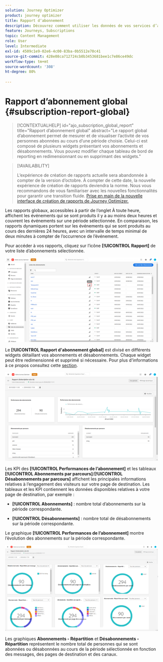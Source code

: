 ```yaml
---
solution: Journey Optimizer
product: journey optimizer
title: Rapport dʼabonnement
description: Découvrez comment utiliser les données de vos services d’abonnement avec le rapport global d’abonnement.
feature: Journeys, Subscriptions
topic: Content Management
role: User
level: Intermediate
exl-id: 4509c1e9-02e6-4c00-83ba-0b5512e70c41
source-git-commit: 428e08ca712724cb0b3453681bee1c7e86ce49dc
workflow-type: tm+mt
source-wordcount: '308'
ht-degree: 80%

---
```


# Rapport d’abonnement global {#subscription-report-global}

>[!CONTEXTUALHELP]
>id="ajo_subscription_global_report"
>title="Rapport d’abonnement global"
>abstract="Le rapport global d’abonnement permet de mesurer et de visualiser l’activité de vos personnes abonnées au cours d’une période choisie. Celui-ci est composé de plusieurs widgets présentant vos abonnements et désabonnements. Vous pouvez modifier chaque tableau de bord de reporting en redimensionnant ou en supprimant des widgets."

>[!AVAILABILITY]
>
>L’expérience de création de rapports actuelle sera abandonnée à compter de la version d’octobre. À compter de cette date, la nouvelle expérience de création de rapports deviendra la norme. Nous vous recommandons de vous familiariser avec les nouvelles fonctionnalités pour garantir une transition fluide. [Prise en main de la nouvelle interface de création de rapports de Journey Optimizer.](report-gs-cja.md)

Les rapports globaux, accessibles à partir de l’onglet À toute heure, affichent les événements qui se sont produits il y a au moins deux heures et couvrent les événements sur une période sélectionnée. En comparaison, les rapports dynamiques portent sur les événements qui se sont produits au cours des dernières 24 heures, avec un intervalle de temps minimal de deux minutes à compter de l’occurrence de l’événement.

Pour accéder à vos rapports, cliquez sur l’icône **[!UICONTROL Rapport]** de votre liste d’abonnements sélectionnée.

![](assets/subscription_report_7.png)

Le **[!UICONTROL Rapport d&#39;abonnement global]** est divisé en différents widgets détaillant vos abonnements et désabonnements. Chaque widget peut être redimensionné et supprimé si nécessaire. Pour plus d&#39;informations à ce propos consultez cette [section](global-report.md).

![](assets/subscription_report_1.png)

Les KPI des **[!UICONTROL Performances de lʼabonnement]** et les tableaux **[!UICONTROL Abonnements par parcours]**/**[!UICONTROL Désabonnements par parcours]** affichent les principales informations relatives à l’engagement des visiteurs sur votre page de destination. Les tableaux et les KPI contiennent les données disponibles relatives à votre page de destination, par exemple :

* **[!UICONTROL Abonnements]** : nombre total dʼabonnements sur la période correspondante.

* **[!UICONTROL Désabonnements]** : nombre total de désabonnements sur la période correspondante.

Le graphique **[!UICONTROL Performances de lʼabonnement]** montre lʼévolution des abonnements sur la période correspondante.

![](assets/subscription_report_2.png)

Les graphiques **Abonnements - Répartition** et **Désabonnements - Répartition** représentent le nombre total de personnes qui se sont abonnées ou désabonnées au cours de la période sélectionnée en fonction des messages, des pages de destination et des canaux.
